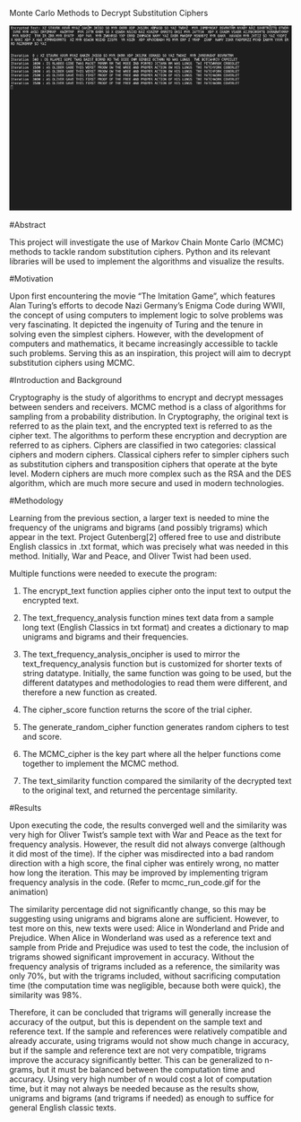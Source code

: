 Monte Carlo Methods to Decrypt Substitution Ciphers

![Alt Text](https://github.com/jihwankimqd/MCMC_Cipher/blob/master/mcmc_run_code.gif?raw=true)

#Abstract

This project will investigate the use of Markov Chain Monte Carlo (MCMC) methods to tackle random substitution ciphers. Python and its relevant libraries will be used to implement the algorithms and visualize the results.

#Motivation

Upon first encountering the movie “The Imitation Game”, which features Alan Turing’s efforts to decode Nazi Germany’s Enigma Code during WWII, the concept of using computers to implement logic to solve problems was very fascinating. It depicted the ingenuity of Turing and the tenure in solving even the simplest ciphers. However, with the development of computers and mathematics, it became increasingly accessible to tackle such problems. Serving this as an inspiration, this project will aim to decrypt substitution ciphers using MCMC.

#Introduction and Background

Cryptography is the study of algorithms to encrypt and decrypt messages between senders and receivers. MCMC method is a class of algorithms for sampling from a probability distribution. In Cryptography, the original text is referred to as the plain text, and the encrypted text is referred to as the cipher text. The algorithms to perform these encryption and decryption are referred to as ciphers. Ciphers are classified in two categories: classical ciphers and modern ciphers. Classical ciphers refer to simpler ciphers such as substitution ciphers and transposition ciphers that operate at the byte level. Modern ciphers are much more complex such as the RSA and the DES algorithm, which are much more secure and used in modern technologies.

#Methodology

Learning from the previous section, a larger text is needed to mine the frequency of the unigrams and bigrams (and possibly trigrams) which appear in the text. Project Gutenberg[2] offered free to use and distribute English classics in .txt format, which was precisely what was needed in this method. Initially, War and Peace, and Oliver Twist had been used.

Multiple functions were needed to execute the program:
1)	The encrypt_text function applies cipher onto the input text to output the encrypted text.

2)	The text_frequency_analysis function mines text data from a sample long text (English Classics in txt format) and creates a dictionary to map unigrams and bigrams and their frequencies.

3)	The text_frequency_analysis_oncipher is used to mirror the text_frequency_analysis function but is customized for shorter texts of string datatype. Initially, the same function was going to be used, but the different datatypes and methodologies to read them were different, and therefore a new function as created.

4)	The cipher_score function returns the score of the trial cipher.

5)	The generate_random_cipher function generates random ciphers to test and score.

6)	The MCMC_cipher is the key part where all the helper functions come together to implement the MCMC method.

7)	The text_similarity function compared the similarity of the decrypted text to the original text, and returned the percentage similarity.

#Results

Upon executing the code, the results converged well and the similarity was very high for Oliver Twist’s sample text with War and Peace as the text for frequency analysis. However, the result did not always converge (although it did most of the time). If the cipher was misdirected into a bad random direction with a high score, the final cipher was entirely wrong, no matter how long the iteration. This may be improved by implementing trigram frequency analysis in the code. (Refer to mcmc_run_code.gif for the animation)

The similarity percentage did not significantly change, so this may be suggesting using unigrams and bigrams alone are sufficient. However, to test more on this, new texts were used: Alice in Wonderland and  Pride and Prejudice.
When Alice in Wonderland was used as a reference text and sample from Pride and Prejudice was used to test the code, the inclusion of trigrams showed significant improvement in accuracy. Without the frequency analysis of trigrams included as a reference, the similarity was only 70%, but with the trigrams included, without sacrificing computation time (the computation time was negligible, because both were quick), the similarity was 98%.

Therefore, it can be concluded that trigrams will generally increase the accuracy of the output, but this is dependent on the sample text and reference text. If the sample and references were relatively compatible and already accurate, using trigrams would not show much change in accuracy, but if the sample and reference text are not very compatible, trigrams improve the accuracy significantly better. This can be generalized to n-grams, but it must be balanced between the computation time and accuracy. Using very high number of n would cost a lot of computation time, but it may not always be needed because as the results show, unigrams and bigrams (and trigrams if needed) as enough to suffice for general English classic texts.
